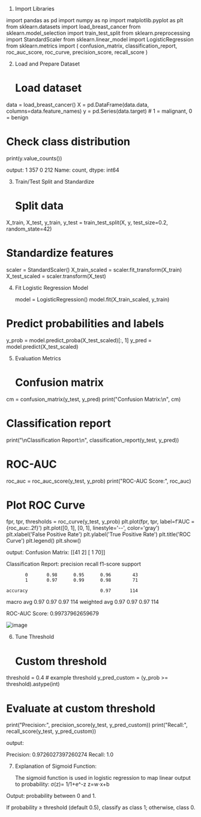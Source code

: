 
1. Import Libraries

import pandas as pd
import numpy as np
import matplotlib.pyplot as plt
from sklearn.datasets import load_breast_cancer
from sklearn.model_selection import train_test_split
from sklearn.preprocessing import StandardScaler
from sklearn.linear_model import LogisticRegression
from sklearn.metrics import (
    confusion_matrix, classification_report, roc_auc_score,
    roc_curve, precision_score, recall_score
)


2. Load and Prepare Dataset

   # Load dataset
data = load_breast_cancer()
X = pd.DataFrame(data.data, columns=data.feature_names)
y = pd.Series(data.target)  # 1 = malignant, 0 = benign

# Check class distribution
print(y.value_counts())

output:
1    357
0    212
Name: count, dtype: int64

3. Train/Test Split and Standardize

   # Split data
X_train, X_test, y_train, y_test = train_test_split(X, y, test_size=0.2, random_state=42)

# Standardize features
scaler = StandardScaler()
X_train_scaled = scaler.fit_transform(X_train)
X_test_scaled = scaler.transform(X_test)


4. Fit Logistic Regression Model

   model = LogisticRegression()
model.fit(X_train_scaled, y_train)

# Predict probabilities and labels
y_prob = model.predict_proba(X_test_scaled)[:, 1]
y_pred = model.predict(X_test_scaled)

5. Evaluation Metrics

   # Confusion matrix
cm = confusion_matrix(y_test, y_pred)
print("Confusion Matrix:\n", cm)

# Classification report
print("\nClassification Report:\n", classification_report(y_test, y_pred))

# ROC-AUC
roc_auc = roc_auc_score(y_test, y_prob)
print("ROC-AUC Score:", roc_auc)

# Plot ROC Curve
fpr, tpr, thresholds = roc_curve(y_test, y_prob)
plt.plot(fpr, tpr, label=f'AUC = {roc_auc:.2f}')
plt.plot([0, 1], [0, 1], linestyle='--', color='gray')
plt.xlabel('False Positive Rate')
plt.ylabel('True Positive Rate')
plt.title('ROC Curve')
plt.legend()
plt.show()

output:
Confusion Matrix:
 [[41  2]
 [ 1 70]]

Classification Report:
               precision    recall  f1-score   support

           0       0.98      0.95      0.96        43
           1       0.97      0.99      0.98        71

    accuracy                           0.97       114
   macro avg       0.97      0.97      0.97       114
weighted avg       0.97      0.97      0.97       114

ROC-AUC Score: 0.99737962659679

![image](https://github.com/user-attachments/assets/242fcdb8-214d-4e1f-8e11-0d73c30bfde7)

6. Tune Threshold

   # Custom threshold
threshold = 0.4  # example threshold
y_pred_custom = (y_prob >= threshold).astype(int)

# Evaluate at custom threshold
print("Precision:", precision_score(y_test, y_pred_custom))
print("Recall:", recall_score(y_test, y_pred_custom))

output:

Precision: 0.9726027397260274
Recall: 1.0


7. Explanation of Sigmoid Function:

   The sigmoid function is used in logistic regression to map linear output to probability:
σ(z)= 1/1+e^-z
z=w⋅x+b

Output: probability between 0 and 1.

If probability ≥ threshold (default 0.5), classify as class 1; otherwise, class 0.





